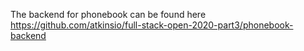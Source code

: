 The backend for phonebook can be found here https://github.com/atkinsio/full-stack-open-2020-part3/phonebook-backend